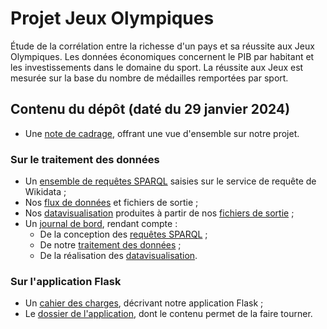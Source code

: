 # Projet Jeux Olympiques
Étude de la corrélation entre la richesse d'un pays et sa réussite aux Jeux Olympiques. Les données économiques concernent le PIB par habitant et les investissements dans le domaine du sport. La réussite aux Jeux est mesurée sur la base du nombre de médailles remportées par sport.

## Contenu du dépôt (daté du 29 janvier 2024)

- Une [note de cadrage](Note-de-cadrage.pdf), offrant une vue d'ensemble sur notre projet.

### Sur le traitement des données

- Un [ensemble de requêtes SPARQL](Requetes-SPARQL) saisies sur le service de requête de Wikidata ;
- Nos [flux de données](Flux-et-datasets) et fichiers de sortie ;
- Nos [datavisualisation](Datavisualisations) produites à partir de nos [fichiers de sortie](Flux-et-datasets) ;
- Un [journal de bord](Journal-de-bord/Journal-de-bord.pdf), rendant compte :
  - De la conception des [requêtes SPARQL](Requetes-SPARQL) ;
  - De notre [traitement des données](Flux-et-datasets) ;
  - De la réalisation des [datavisualisation](Datavisualisations).

### Sur l'application Flask

- Un [cahier des charges](Cahier-des-charges/cahier_des_charges.pdf), décrivant notre application Flask ;
- Le [dossier de l'application](Application-flask), dont le contenu permet de la faire tourner.
